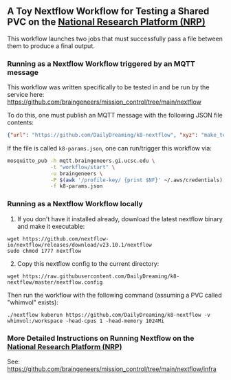 ## A Toy Nextflow Workflow for Testing a Shared PVC on the [National Research Platform (NRP)](https://portal.nrp-nautilus.io)

This workflow launches two jobs that must successfully pass a file between them to produce a final output.    

### Running as a Nextflow Workflow triggered by an MQTT message

This workflow was written specifically to be tested in and be run by the service here: https://github.com/braingeneers/mission_control/tree/main/nextflow

To do this, one must publish an MQTT message with the following JSON file contents:

```json
{"url": "https://github.com/DailyDreaming/k8-nextflow", "xyz": "make_tea_and_not_war"}
```

If the file is called `k8-params.json`, one can run/trigger this workflow via:

```bash
mosquitto_pub -h mqtt.braingeneers.gi.ucsc.edu \
              -t "workflow/start" \
              -u braingeneers \
              -P $(awk '/profile-key/ {print $NF}' ~/.aws/credentials) \
              -f k8-params.json
```

### Running as a Nextflow Workflow locally

1. If you don't have it installed already, download the latest nextflow binary and make it executable:

```commandline
wget https://github.com/nextflow-io/nextflow/releases/download/v23.10.1/nextflow
sudo chmod 1777 nextflow
```

2. Copy this nextflow config to the current directory:

```commandline
wget https://raw.githubusercontent.com/DailyDreaming/k8-nextflow/master/nextflow.config
```

Then run the workflow with the following command (assuming a PVC called "whimvol" exists):

```commandline
./nextflow kuberun https://github.com/DailyDreaming/k8-nextflow -v whimvol:/workspace -head-cpus 1 -head-memory 1024Mi
```

### More Detailed Instructions on Running Nextflow on the [National Research Platform (NRP)](https://portal.nrp-nautilus.io)

See: https://github.com/braingeneers/mission_control/tree/main/nextflow/infra
